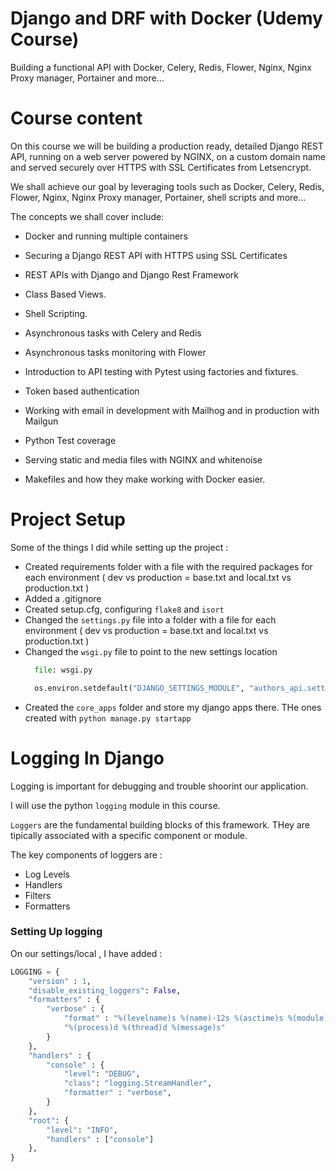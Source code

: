 # Django and DRF with Docker (Udemy Course)
Building a functional API with Docker, Celery, Redis, Flower, Nginx, Nginx Proxy manager, Portainer and more...

# Course content

On this course we will be building a production ready, detailed Django REST API, running on a web server powered by NGINX, on a custom domain name and served securely over HTTPS with SSL Certificates from Letsencrypt.

We shall achieve our goal by leveraging tools such as Docker, Celery, Redis, Flower, Nginx, Nginx Proxy manager, Portainer, shell scripts and more...

The concepts we shall cover include:

- Docker and running multiple containers

- Securing a Django REST API with HTTPS using SSL Certificates

- REST APIs with Django and Django Rest Framework

- Class Based Views.

- Shell Scripting.

- Asynchronous tasks with Celery and Redis

- Asynchronous tasks monitoring with Flower

- Introduction to API testing with Pytest using factories and fixtures.

- Token based authentication

- Working with email in development with Mailhog and in production with Mailgun

- Python Test coverage

- Serving static and media files with NGINX and whitenoise

- Makefiles and how they make working with Docker easier.


# Project Setup

Some of the things I did while setting up the project :

- Created requirements folder with a file with the required packages for each environment ( dev vs production = base.txt and local.txt vs production.txt )
- Added a .gitignore
- Created setup.cfg, configuring ```flake8``` and ```isort```
- Changed the ```settings.py``` file into a folder with a file for each environment ( dev vs production = base.txt and local.txt vs production.txt )
- Changed the ```wsgi.py``` file to point to the new settings location
  ```py
    file: wsgi.py

    os.environ.setdefault("DJANGO_SETTINGS_MODULE", "authors_api.settings.local")
  ```
- Created the ```core_apps``` folder and store my django apps there. THe ones created with ```python manage.py startapp```

# Logging In Django

Logging is important for debugging and trouble shoorint our application.

I will use the python ```logging``` module in this course.

```Loggers``` are the fundamental building blocks of this framework. THey are tipically associated with a specific component or module.

The key components of loggers are :

- Log Levels
- Handlers
- Filters
- Formatters

### Setting Up logging

On our settings/local , I have added :
```py
LOGGING = {
    "version" : 1,
    "disable_existing_loggers": False,
    "formatters" : {
        "verbose" : {
            "format" : "%(levelname)s %(name)-12s %(asctime)s %(module)s"
            "%(process)d %(thread)d %(message)s"
        }
    },
    "handlers" : {
        "console" : {
            "level": "DEBUG",
            "class": "logging.StreamHandler",
            "formatter" : "verbose",
        }
    },
    "root": {
        "level": "INFO",
        "handlers" : ["console"]
    },
}
```
